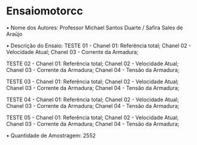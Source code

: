# Ensaiomotorcc
• Nome dos Autores: Professor Michael Santos Duarte / Safira Sales de Araújo

• Descrição do Ensaio: 
TESTE 01 - Chanel 01: Referência total; Chanel 02 - Velocidade Atual; Chanel 03 - Corrente da Armadura; 

TESTE 02 - Chanel 01: Referência total; Chanel 02 - Velocidade Atual; Chanel 03 - Corrente da Armadura; Chanel 04 - Tensão da Armadura;

TESTE 03 - Chanel 01: Referência total; Chanel 02 - Velocidade Atual; Chanel 03 - Corrente da Armadura; Chanel 04 - Tensão da Armadura;

TESTE 04 - Chanel 01: Referência total; Chanel 02 - Velocidade Atual; Chanel 03 - Corrente da Armadura; Chanel 04 - Tensão da Armadura;

TESTE 05 - Chanel 01: Referência total; Chanel 02 - Velocidade Atual; Chanel 03 - Corrente da Armadura; Chanel 04 - Tensão da Armadura;

• Quantidade de Amostragem: 2552
